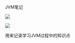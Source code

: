 JVM笔记

[![](https://img.shields.io/badge/PRs-welcome-orange)](http://makeapullrequest.com/)

[![](https://img.shields.io/badge/stars-1-green)](https://github.com/LengendOfDong/JVM-NOTE/stargazers)

用来记录学习JVM过程中的知识点



